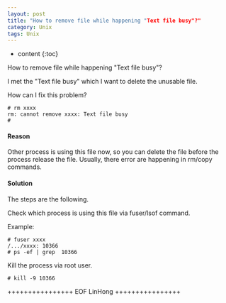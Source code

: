 ```yaml
---
layout: post
title: "How to remove file while happening "Text file busy"?"
category: Unix
tags: Unix
---
```


* content
{:toc}


How to remove file while happening "Text file busy"?






I met the "Text file busy" which I want to delete the unusable file.

How can I fix this problem?


	# rm xxxx 
	rm: cannot remove xxxx: Text file busy
	#



	
	
	

#### Reason

Other process is using this file now, so you can delete the file before the process release the file.
Usually, there error are happening in rm/copy commands.


#### Solution

The steps are the following.

Check which process is using this file via fuser/lsof command.


Example:

	# fuser xxxx
	/.../xxxx: 10366
	# ps -ef | grep  10366

Kill the process via root user. 

	# kill -9 10366




	
++++++++++++++++ EOF LinHong ++++++++++++++++	






